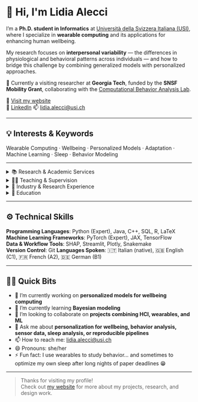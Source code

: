 # 👋 Hi, I'm Lidia Alecci

I’m a **Ph.D. student in Informatics** at [Università della Svizzera Italiana (USI)]([https://www.usi.ch/en](https://search.usi.ch/en/people/474c6e2db9bcff3409485a83bea50e61/alecci-lidia)), where I specialize in **wearable computing** and its applications for enhancing human wellbeing.

My research focuses on **interpersonal variability** — the differences in physiological and behavioral patterns across individuals — and how to bridge this challenge by combining generalized models with personalized approaches.

🔬 Currently a visiting researcher at **Georgia Tech**, funded by the **SNSF Mobility Grant**, collaborating with the [Computational Behavior Analysis Lab]([https://www.cc.gatech.edu/~thomas.ploetz/](https://cba.gatech.edu/)).

🔗 [Visit my website](https://lidiaalecci.github.io)  
💼 [LinkedIn](https://www.linkedin.com/in/lidia-alecci)
📫 [lidia.alecci@usi.ch](mailto:lidia.alecci@usi.ch)

---

## 💡 Interests & Keywords
Wearable Computing · Wellbeing · Personalized Models · Adaptation · Machine Learning · Sleep · Behavior Modeling

---

<details>
<summary>📚 Research & Academic Services</summary>

- Reviewer for: *IMWUT* and *CSCW*
- TPC Member: *WellComp 2024* and *WellComp 2025*
- Published peer-reviewed research, featured in **top-tier ubiquitous computing venues** such as *UbiComp*, *IMWUT*, and *IEEE Pervasive Computing*  
- 📚 [Complete list of publications on Google Scholar](https://scholar.google.ch/citations?user=aFAT75wAAAAJ&hl=en)
- Participated in top-tier summer schools:
  - M²L (DeepMind) (Thessaloniki, Greece, 2023)
  - Generative Modeling School (TU Eindhoven, Netherlands, 2024)
  - AI for Intravital Imaging (USI, Switzerland, 2021)
</details>

<details>
<summary>👩‍🏫 Teaching & Supervision</summary>

- **Computer Networking** (Spring 2021, 2022): assignment design, exercises, project mentoring, exam assessment  
- **Introduction to Programming (Python)** (Autumn 2023–2025): exercises, exams, office hours  
- Supervised: 3 BSc theses, 2 MSc theses, MaRS projects, and summer research assistants
</details>

<details>
<summary>🧪 Industry & Research Experience</summary>
- **GeorgiaTech (Atlanta)** – Research visit (2025): Conducting research related to personalization in the context of wellbeing computing
- **Roche (Basel)** – Internship (2022): Built ML pipeline to predict disease symptoms from wearable data  
- **Wintech (Padova)** – Internship (2018): Developed web apps with Active Campaign, Hibernate, and DevExtreme
</details>

<details>
<summary>📖 Education</summary>

- **Ph.D. in Informatics**, USI (2021–ongoing)  
- **MSc in Informatics** (Double Degree), USI & UniMiB – *110/110 cum laude*  
- **BSc in Computer Science**, University of Padova – *107/110*
</details>

---

## ⚙️ Technical Skills

**Programming Languages**: Python (Expert), Java, C++, SQL, R, LaTeX  
**Machine Learning Frameworks**: PyTorch (Expert), JAX, TensorFlow  
**Data & Workflow Tools**: SHAP, Streamlit, Plotly, Snakemake  
**Version Control**: Git
**Languages Spoken**: 🇮🇹 Italian (native), 🇬🇧 English (C1), 🇫🇷 French (A2), 🇩🇪 German (B1)

---

## 🙋‍♀️ Quick Bits

- 🔭 I’m currently working on **personalized models for wellbeing computing**  
- 🌱 I’m currently learning **Bayesian modeling**  
- 👯 I’m looking to collaborate on **projects combining HCI, wearables, and ML**  
- 💬 Ask me about **personalization for wellbeing, behavior analysis, sensor data, sleep analysis, or reproducible pipelines**  
- 📫 How to reach me: [lidia.alecci@usi.ch](mailto:lidia.alecci@usi.ch)  
- 😄 Pronouns: she/her
- ⚡ Fun fact: I use wearables to study behavior… and sometimes to optimize my own sleep after long nights of paper deadlines 😁

---

> Thanks for visiting my profile!  
> Check out [my website](https://lidiaalecci.github.io) for more about my projects, research, and design work.
